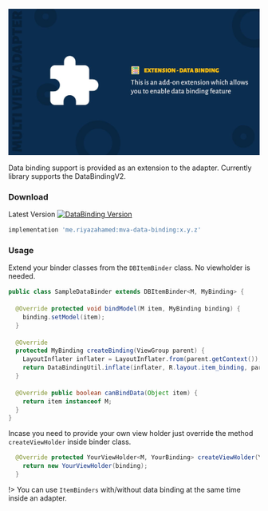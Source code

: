 ![Data Binding](images/ext-db-cover.jpg)

Data binding support is provided as an extension to the adapter. Currently library supports the DataBindingV2.


### Download

Latest Version [![DataBinding Version](https://api.bintray.com/packages/devahamed/MultiViewAdapter/multi-view-adapter-databinding/images/download.svg)](https://bintray.com/devahamed/MultiViewAdapter/multi-view-adapter/_latestVersion)

```groovy
implementation 'me.riyazahamed:mva-data-binding:x.y.z'
```

### Usage

Extend your binder classes from the ``DBItemBinder`` class. No viewholder is needed.

```java
public class SampleDataBinder extends DBItemBinder<M, MyBinding> {

  @Override protected void bindModel(M item, MyBinding binding) {
    binding.setModel(item);
  }

  @Override
  protected MyBinding createBinding(ViewGroup parent) {
    LayoutInflater inflater = LayoutInflater.from(parent.getContext());
    return DataBindingUtil.inflate(inflater, R.layout.item_binding, parent, false);
  }

  @Override public boolean canBindData(Object item) {
    return item instanceof M;
  }
}
```

Incase you need to provide your own view holder just override the method ``createViewHolder`` inside binder class.

```java
  @Override protected YourViewHolder<M, YourBinding> createViewHolder(YourBinding binding) {
    return new YourViewHolder(binding);
  }
```

!> You can use ```ItemBinders``` with/without data binding at the same time inside an adapter.